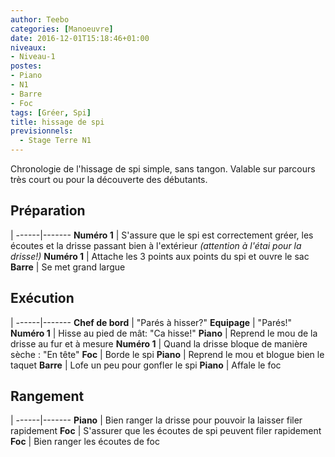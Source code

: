 ```yaml
---
author: Teebo
categories: [Manoeuvre]
date: 2016-12-01T15:18:46+01:00
niveaux:
- Niveau-1
postes:
- Piano
- N1
- Barre
- Foc
tags: [Gréer, Spi]
title: hissage de spi
previsionnels:
  - Stage Terre N1
---
```

Chronologie de l'hissage de spi simple, sans tangon. Valable sur parcours très court ou pour la découverte des débutants.

<!--more-->

## Préparation
 |
------|-------
**Numéro 1** | S'assure que le spi est correctement gréer, les écoutes et la drisse passant bien à l'extérieur _(attention à l'étai pour la drisse!)_
**Numéro 1** | Attache les 3 points aux points du spi et ouvre le sac
**Barre** | Se met grand largue


## Exécution
 |
------|-------
**Chef de bord** | "Parés à hisser?"
**Equipage** | "Parés!"
**Numéro 1** | Hisse au pied de mât: "Ca hisse!"
**Piano** | Reprend le mou de la drisse au fur et à mesure
**Numéro 1** | Quand la drisse bloque de manière sèche : "En tête"
**Foc** | Borde le spi
**Piano** | Reprend le mou et blogue bien le taquet
**Barre** | Lofe un peu pour gonfler le spi
**Piano** | Affale le foc

## Rangement
 |
------|-------
**Piano** | Bien ranger la drisse pour pouvoir la laisser filer rapidement
**Foc** | S'assurer que les écoutes de spi peuvent filer rapidement
**Foc** | Bien ranger les écoutes de foc
